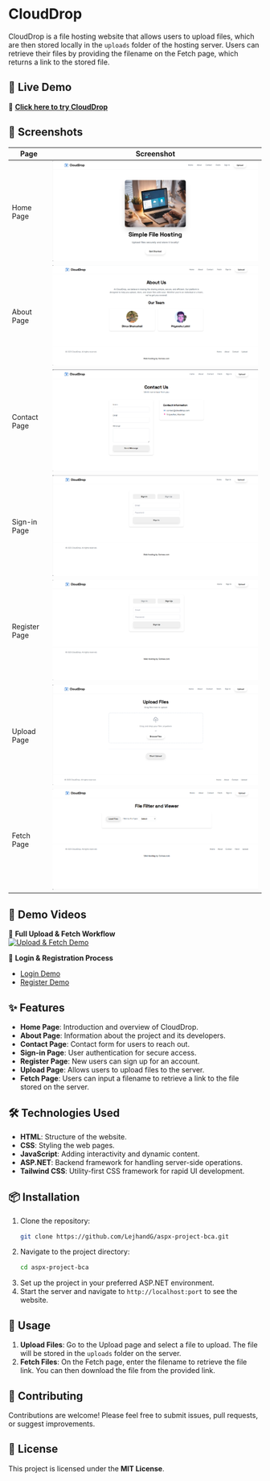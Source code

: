# CloudDrop  

CloudDrop is a file hosting website that allows users to upload files, which are then stored locally in the `uploads` folder of the hosting server. Users can retrieve their files by providing the filename on the Fetch page, which returns a link to the stored file.  

## 🚀 Live Demo  

🔗 **[Click here to try CloudDrop](https://filehosting.somee.com/)**  

## 📸 Screenshots  

| Page        | Screenshot |
|------------|------------|
| Home Page  | ![Home Page](screenshots/home.png) |
| About Page | ![About Page](screenshots/about.png) |
| Contact Page | ![Contact Page](screenshots/contact.png) |
| Sign-in Page | ![Sign-in Page](screenshots/signin.png) |
| Register Page | ![Register Page](screenshots/register.png) |
| Upload Page | ![Upload Page](screenshots/uploadd.png) |
| Fetch Page | ![Fetch Page](screenshots/fetch.png) |

## 🎥 Demo Videos  

📌 **Full Upload & Fetch Workflow**  
[![Upload & Fetch Demo](https://img.youtube.com/vi/VIDEO_ID/maxresdefault.jpg)](https://www.youtube.com/watch?v=VIDEO_ID)  

📌 **Login & Registration Process**  
- [Login Demo](https://www.youtube.com/watch?v=VIDEO_ID)  
- [Register Demo](https://www.youtube.com/watch?v=VIDEO_ID)  

## ✨ Features  

- **Home Page**: Introduction and overview of CloudDrop.  
- **About Page**: Information about the project and its developers.  
- **Contact Page**: Contact form for users to reach out.  
- **Sign-in Page**: User authentication for secure access.  
- **Register Page**: New users can sign up for an account.  
- **Upload Page**: Allows users to upload files to the server.  
- **Fetch Page**: Users can input a filename to retrieve a link to the file stored on the server.  

## 🛠 Technologies Used  

- **HTML**: Structure of the website.  
- **CSS**: Styling the web pages.  
- **JavaScript**: Adding interactivity and dynamic content.  
- **ASP.NET**: Backend framework for handling server-side operations.  
- **Tailwind CSS**: Utility-first CSS framework for rapid UI development.  

## 📦 Installation  

1. Clone the repository:  
   ```bash
   git clone https://github.com/LejhandG/aspx-project-bca.git
   ```  
2. Navigate to the project directory:  
   ```bash
   cd aspx-project-bca
   ```  
3. Set up the project in your preferred ASP.NET environment.  
4. Start the server and navigate to `http://localhost:port` to see the website.  

## 🚀 Usage  

1. **Upload Files**: Go to the Upload page and select a file to upload. The file will be stored in the `uploads` folder on the server.  
2. **Fetch Files**: On the Fetch page, enter the filename to retrieve the file link. You can then download the file from the provided link.  

## 🤝 Contributing  

Contributions are welcome! Please feel free to submit issues, pull requests, or suggest improvements.  

## 📜 License  

This project is licensed under the **MIT License**.  
